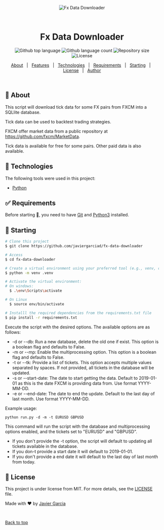 <div align="center" id="top">
  <img src="./.github/app.gif" alt="Fx Data Downloader" />

  &#xa0;

  <!-- <a href="https://fxdatadownloader.netlify.app">Demo</a> -->
</div>

<h1 align="center">Fx Data Downloader</h1>

<p align="center">
  <img alt="Github top language" src="https://img.shields.io/github/languages/top/javiergarciad/fx-data-downloader?color=56BEB8">

  <img alt="Github language count" src="https://img.shields.io/github/languages/count/javiergarciad/fx-data-downloader?color=56BEB8">

  <img alt="Repository size" src="https://img.shields.io/github/repo-size/javiergarciad/fx-data-downloader?color=56BEB8">

  <img alt="License" src="https://img.shields.io/github/license/javiergarciad/fx-data-downloader?color=56BEB8">

  <!-- <img alt="Github issues" src="https://img.shields.io/github/issues/javiergarciad/fx-data-downloader?color=56BEB8" /> -->

  <!-- <img alt="Github forks" src="https://img.shields.io/github/forks/javiergarciad/fx-data-downloader?color=56BEB8" /> -->

  <!-- <img alt="Github stars" src="https://img.shields.io/github/stars/javiergarciad/fx-data-downloader?color=56BEB8" /> -->
</p>

<!-- Status -->

<!-- <h4 align="center">
	🚧  Fx Data Downloader 🚀 Under construction...  🚧
</h4>

<hr> -->

<p align="center">
  <a href="#dart-about">About</a> &#xa0; | &#xa0;
  <a href="#sparkles-features">Features</a> &#xa0; | &#xa0;
  <a href="#rocket-technologies">Technologies</a> &#xa0; | &#xa0;
  <a href="#white_check_mark-requirements">Requirements</a> &#xa0; | &#xa0;
  <a href="#checkered_flag-starting">Starting</a> &#xa0; | &#xa0;
  <a href="#memo-license">License</a> &#xa0; | &#xa0;
  <a href="https://github.com/javiergarciad" target="_blank">Author</a>
</p>

<br>

## :dart: About ##

This script will download tick data for some FX pairs from FXCM into a SQLlite database.

Tick data can be used to backtest trading strategies.

FXCM offer market data from a public repository at https://github.com/fxcm/MarketData.

Tick data is available for free for some pairs. Other paid data is also available.

## :rocket: Technologies ##

The following tools were used in this project:

- [Python](https://python.org/)

## :white_check_mark: Requirements ##

Before starting :checkered_flag:, you need to have [Git](https://git-scm.com) and [Python3](https://Python.org/) installed.

## :checkered_flag: Starting ##

```bash
# Clone this project
$ git clone https://github.com/javiergarciad/fx-data-downloader

# Access
$ cd fx-data-downloader

# Create a virtual environment using your preferred tool (e.g., venv, conda, etc.). For example, using venv:
$ python -m venv .venv

# Activate the virtual environment:
# On windows:
  $ .\env\Scripts\activate

# On Linux
  $ source env/bin/activate

# Installl the required dependencies from the requirements.txt file
$ pip install -r requirements.txt

```

Execute the script with the desired options. The available options are as follows:

- -d or --db: Run a new database, delete the old one if exist. This option is a boolean flag and defaults to False.
- -m or --mp: Enable the multiprocessing option. This option is a boolean flag and defaults to False.
- -t or --tk: Provide a list of tickets. This option accepts multiple values separated by spaces. If not provided, all tickets in the database will be updated.
- -s or --start-date: The date to start getting the data. Default to 2019-01-01 as this is the date FXCM is providing data from. Use format YYYY-MM-DD.
- -e or --end-date: The date to end the update. Default to the last day of last month. Use format YYYY-MM-DD.

Example usage:

```
python run.py -d -m -t EURUSD GBPUSD
```

This command will run the script with the database and multiprocessing options enabled, and the tickets set to "EURUSD" and "GBPUSD".

- If you don't provide the -t option, the script will default to updating all tickets available in the database.
- If you don-t provide a start date it will default to 2019-01-01.
- If you don't provide a end date it will default to the last day of last month from today.


## :memo: License ##

This project is under license from MIT. For more details, see the [LICENSE](LICENSE.md) file.


Made with :heart: by <a href="https://github.com/javiergarciad" target="_blank">Javier Garcia</a>

&#xa0;

<a href="#top">Back to top</a>
